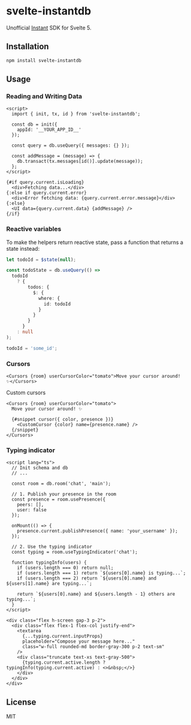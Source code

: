 # svelte-instantdb

Unofficial [Instant](http://instantdb.com/) SDK for Svelte 5.

## Installation

```bash
npm install svelte-instantdb
```

## Usage

### Reading and Writing Data

```svelte
<script>
  import { init, tx, id } from 'svelte-instantdb';

  const db = init({
    appId: '__YOUR_APP_ID__'
  });

  const query = db.useQuery({ messages: {} });

  const addMessage = (message) => {
    db.transact(tx.messages[id()].update(message));
  };
</script>

{#if query.current.isLoading}
  <div>Fetching data...</div>
{:else if query.current.error}
  <div>Error fetching data: {query.current.error.message}</div>
{:else}
  <UI data={query.current.data} {addMessage} />
{/if}
```

### Reactive variables

To make the helpers return reactive state, pass a function that returns a state instead:

```ts
let todoId = $state(null);

const todoState = db.useQuery(() =>
  todoId
    ? {
        todos: {
          $: {
            where: {
              id: todoId
            }
          }
        }
      }
    : null
);

todoId = 'some_id';
```

### Cursors

```svelte
<Cursors {room} userCursorColor="tomato">Move your cursor around! ✨</Cursors>
```

Custom cursors

```svelte
<Cursors {room} userCursorColor="tomato">
  Move your cursor around! ✨

  {#snippet cursor({ color, presence })}
    <CustomCursor {color} name={presence.name} />
  {/snippet}
</Cursors>
```

### Typing indicator

```svelte
<script lang="ts">
  // Init schema and db
  // ...

  const room = db.room('chat', 'main');

  // 1. Publish your presence in the room
  const presence = room.usePresence({
    peers: [],
    user: false
  });

  onMount(() => {
    presence.current.publishPresence({ name: 'your_username' });
  });

  // 2. Use the typing indicator
  const typing = room.useTypingIndicator('chat');

  function typingInfo(users) {
    if (users.length === 0) return null;
    if (users.length === 1) return `${users[0].name} is typing...`;
    if (users.length === 2) return `${users[0].name} and ${users[1].name} are typing...`;

    return `${users[0].name} and ${users.length - 1} others are typing...`;
  }
</script>

<div class="flex h-screen gap-3 p-2">
  <div class="flex flex-1 flex-col justify-end">
    <textarea
      {...typing.current.inputProps}
      placeholder="Compose your message here..."
      class="w-full rounded-md border-gray-300 p-2 text-sm"
    />
    <div class="truncate text-xs text-gray-500">
      {typing.current.active.length ? typingInfo(typing.current.active) : <>&nbsp;</>}
    </div>
  </div>
</div>
```

## License

MIT
